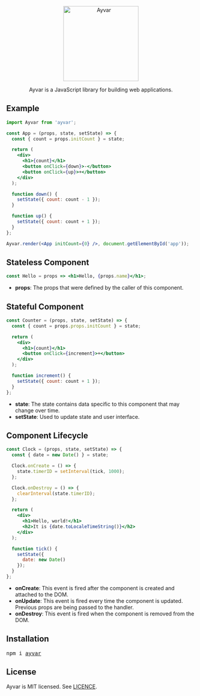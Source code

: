 <p align="center"><img width="200" src="https://user-images.githubusercontent.com/9033390/44997518-3e0d5980-afaf-11e8-944e-b6c7f332c7b5.png" alt="Ayvar" /></p>

<p align="center">Ayvar is a JavaScript library for building web applications.</p>

## Example

```jsx
import Ayvar from 'ayvar';

const App = (props, state, setState) => {
  const { count = props.initCount } = state;

  return (
    <div>
      <h1>{count}</h1>
      <button onClick={down}>-</button>
      <button onClick={up}>+</button>
    </div>
  );

  function down() {
    setState({ count: count - 1 });
  }

  function up() {
    setState({ count: count + 1 });
  }
};

Ayvar.render(<App initCount={0} />, document.getElementById('app'));
```

## Stateless Component

```jsx
const Hello = props => <h1>Hello, {props.name}</h1>;
```

- **props**: The props that were defined by the caller of this component.

## Stateful Component

```jsx
const Counter = (props, state, setState) => {
  const { count = props.props.initCount } = state;

  return (
    <div>
      <h1>{count}</h1>
      <button onClick={increment}>+</button>
    </div>
  );

  function increment() {
    setState({ count: count + 1 });
  }
};
```

- **state**: The state contains data specific to this component that may change over time.
- **setState**: Used to update state and user interface.

## Component Lifecycle

```jsx
const Clock = (props, state, setState) => {
  const { date = new Date() } = state;

  Clock.onCreate = () => {
    state.timerID = setInterval(tick, 1000);
  };

  Clock.onDestroy = () => {
    clearInterval(state.timerID);
  };

  return (
    <div>
      <h1>Hello, world!</h1>
      <h2>It is {date.toLocaleTimeString()}</h2>
    </div>
  );

  function tick() {
    setState({
      date: new Date()
    });
  }
};
```

- **onCreate**: This event is fired after the component is created and attached to the DOM.
- **onUpdate**: This event is fired every time the component is updated. Previous props are being passed to the handler.
- **onDestroy**: This event is fired when the component is removed from the DOM.

## Installation

<pre>
npm i <a href=https://www.npmjs.com/package/ayvar>ayvar</a>
</pre>

## License

Ayvar is MIT licensed. See [LICENCE](LICENCE.md).
